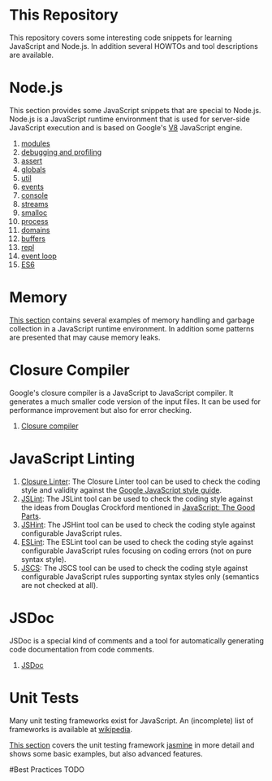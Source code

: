 # This Repository
This repository covers some interesting code snippets for learning JavaScript and Node.js. In addition several HOWTOs and tool descriptions are available.

# Node.js
This section provides some JavaScript snippets that are special to Node.js. Node.js is a JavaScript runtime environment that is used for server-side JavaScript execution and is based on Google's [V8](https://code.google.com/p/v8/) JavaScript engine.
 1. [modules](node.js/000_modules/README.md)
 1. [debugging and profiling](node.js/010_debugging/README.md)
 1. [assert](node.js/020_assertions/README.md)
 1. [globals](node.js/040_globals/README.md)
 1. [util](node.js/050_utilities/README.md)
 1. [events](node.js/060_events/README.md)
 1. [console](node.js/150_console/README.md)
 1. [streams](node.js/110_streams/README.md)
 1. [smalloc](node.js/120_smalloc/README.md)
 1. [process](node.js/070_processes/README.md)
 1. [domains](node.js/090_domains/README.md)
 1. [buffers](node.js/100_buffers/README.md)
 1. [repl](node.js/130_repl/README.md)
 1. [event loop](node.js/160_event_loop/README.md)
 1. [ES6](node.js/170_es6/README.md)

# Memory
[This section](./memory/README.md) contains several examples of memory handling and garbage collection in a JavaScript runtime environment.
In addition some patterns are presented that may cause memory leaks.

# Closure Compiler
Google's closure compiler is a JavaScript to JavaScript compiler. It generates a much smaller code version of the input files. It can be used for performance improvement but also for error checking.
 1. [Closure compiler](closure_tools/closure_compiler/README.md)

# JavaScript Linting
1. [Closure Linter](closure_tools/closure_linter/README.md): The Closure Linter tool can be used to check the coding style and validity against the [Google JavaScript style guide](http://google-styleguide.googlecode.com/svn/trunk/javascriptguide.xml).
2. [JSLint](jslint/README.md): The JSLint tool can be used to check the coding style against the ideas from Douglas Crockford mentioned in [JavaScript: The Good Parts](http://www.maritimejournal.com/__data/assets/pdf_file/0020/1033940/Javascript-The-Good-Parts.pdf).
3. [JSHint](jshint/README.md): The JSHint tool can be used to check the coding style against configurable JavaScript rules.
4. [ESLint](eslint/README.md): The ESLint tool can be used to check the coding style against configurable JavaScript rules focusing on coding errors (not on pure syntax style).
5. [JSCS](jscs/README.md): The JSCS tool can be used to check the coding style against configurable JavaScript rules supporting syntax styles only (semantics are not checked at all).

# JSDoc
JSDoc is a special kind of comments and a tool for automatically generating code documentation from code comments.
 1. [JSDoc](jsdoc/README.md)

# Unit Tests
Many unit testing frameworks exist for JavaScript. An (incomplete) list of frameworks is available at [wikipedia](https://en.wikipedia.org/wiki/List_of_unit_testing_frameworks#JavaScript).

[This section](./jasmine/README.md) covers the unit testing framework [jasmine](http://jasmine.github.io/) in more detail and shows some basic examples, but also advanced features.

#Best Practices
TODO
